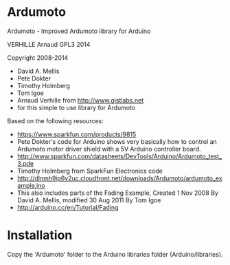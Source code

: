 Ardumoto
========

Ardumoto - Improved Ardumoto library for Arduino

VERHILLE Arnaud GPL3 2014

Copyright 2008-2014
 * David A. Mellis
 * Pete Dokter
 * Timothy Holmberg
 * Tom Igoe
 * Arnaud Verhille from http://www.gistlabs.net
 * for this simple to use library for Ardumoto

Based on the following resources:
 *   https://www.sparkfun.com/products/9815
 *  Pete Dokter's code for Arduino shows very basically how to control an Ardumoto motor driver shield with a 5V Arduino controller board.
 *   http://www.sparkfun.com/datasheets/DevTools/Arduino/Ardumoto_test_3.pde
 *  Timothy Holmberg from SparkFun Electronics code
 *   http://dlnmh9ip6v2uc.cloudfront.net/downloads/Ardumoto/ardumoto_example.ino
 *  This also includes parts of the Fading Example,  Created 1 Nov 2008 By David A. Mellis, modified 30 Aug 2011 By Tom Igoe
 *   http://arduino.cc/en/Tutorial/Fading

Installation
============

Copy the 'Ardumoto' folder to the Arduino libraries folder (Arduino/libraries).
